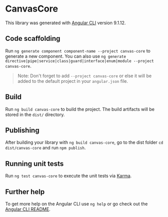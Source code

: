 # CanvasCore

This library was generated with [Angular CLI](https://github.com/angular/angular-cli) version 9.1.12.

## Code scaffolding

Run `ng generate component component-name --project canvas-core` to generate a new component. You can also use `ng generate directive|pipe|service|class|guard|interface|enum|module --project canvas-core`.
> Note: Don't forget to add `--project canvas-core` or else it will be added to the default project in your `angular.json` file. 

## Build

Run `ng build canvas-core` to build the project. The build artifacts will be stored in the `dist/` directory.

## Publishing

After building your library with `ng build canvas-core`, go to the dist folder `cd dist/canvas-core` and run `npm publish`.

## Running unit tests

Run `ng test canvas-core` to execute the unit tests via [Karma](https://karma-runner.github.io).

## Further help

To get more help on the Angular CLI use `ng help` or go check out the [Angular CLI README](https://github.com/angular/angular-cli/blob/master/README.md).
